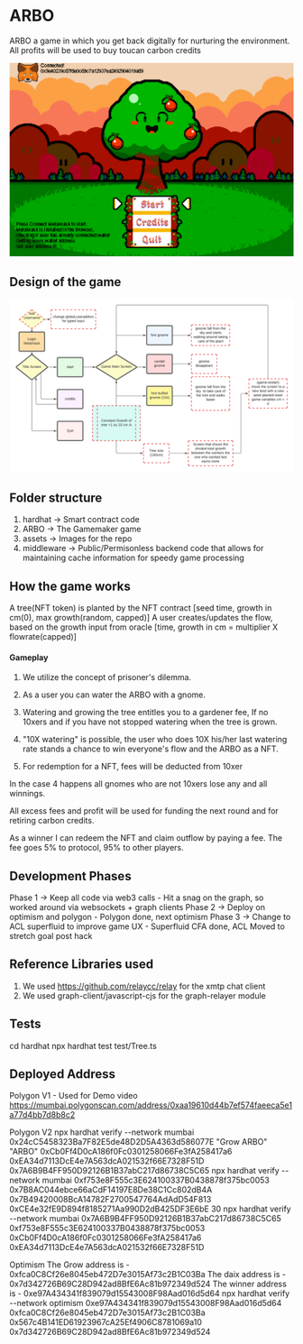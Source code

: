 # ARBO
ARBO a game in which you get back digitally for nurturing the environment. All profits will be used to buy toucan carbon credits
<p align="center">
  <img src="./assets/imgs/arbo.gif"/>
</p>

## Design of the game

<p align="center">
  <img src="./assets/imgs/Arbo_flow_en.png"/>
</p>

## Folder structure
1. hardhat -> Smart contract code
2. ARBO -> The Gamemaker game
3. assets -> Images for the repo 
4. middleware -> Public/Permisonless backend code that allows for maintaining cache information for speedy game processing 

## How the game works 
A tree(NFT token) is planted by the NFT contract [seed time, growth in cm(0), max growth(random, capped)]
A user creates/updates the flow, based on the growth input from oracle [time, growth in cm = multiplier X flowrate(capped)]
#### Gameplay
1. We utilize the concept of prisoner's dilemma.
2. As a user you can water the ARBO with a gnome.
3. Watering and growing the tree entitles you to a gardener fee, If no 10xers and if you have not stopped watering when the tree is grown.
4. "10X watering" is possible, the user who does 10X his/her last watering rate stands a chance to win everyone's flow and the ARBO as a NFT.

5. For redemption for a NFT, fees will be deducted from 10xer

In the case 4 happens all gnomes who are not 10xers lose any and all winnings.

All excess fees and profit will be used for funding the next round and for retiring carbon credits.

As a winner I can redeem the NFT and claim outflow by paying a fee. The fee goes 5% to protocol, 95% to other players.

## Development Phases
Phase 1 -> Keep all code via web3 calls - Hit a snag on the graph, so worked around via websockets + graph clients
Phase 2 -> Deploy on optimism and polygon - Polygon done, next optimism
Phase 3 -> Change to ACL superfluid to improve game UX - Superfluid CFA done, ACL Moved to stretch goal post hack

## Reference Libraries used
1. We used https://github.com/relaycc/relay for the xmtp chat client
2. We used graph-client/javascript-cjs for the graph-relayer module

## Tests
cd hardhat
npx hardhat test test/Tree.ts


## Deployed Address

Polygon V1  - Used for Demo video
https://mumbai.polygonscan.com/address/0xaa19610d44b7ef574faeeca5e1a77d4bb7d8b8c2

Polygon V2
npx hardhat verify --network mumbai 0x24cC5458323Ba7F82E5de48D2D5A4363d586077E "Grow ARBO" "ARBO" 0xCb0Ff4D0cA186f0Fc0301258066Fe3fA258417a6 0xEA34d7113DcE4e7A563dcA021532f66E7328F51D 0x7A6B9B4FF950D92126B1B37abC217d86738C5C65
npx hardhat verify --network mumbai 0xf753e8F555c3E624100337B0438878f375bc0053 0x7B8AC044ebce66aCdF14197E8De38C1Cc802dB4A 0x7B49420008BcA14782F2700547764AdAdD54F813 0xCE4e32fE9D894f8185271Aa990D2dB425DF3E6bE 30
npx hardhat verify --network mumbai 0x7A6B9B4FF950D92126B1B37abC217d86738C5C65 0xf753e8F555c3E624100337B0438878f375bc0053 0xCb0Ff4D0cA186f0Fc0301258066Fe3fA258417a6 0xEA34d7113DcE4e7A563dcA021532f66E7328F51D


Optimism
The Grow address is -  0xfca0C8Cf26e8045eb472D7e3015Af73c2B1C03Ba
The daix address is -  0x7d342726B69C28D942ad8BfE6Ac81b972349d524
The winner address is -  0xe97A434341f839079d15543008F98Aad016d5d64
npx hardhat verify --network optimism 0xe97A434341f839079d15543008F98Aad016d5d64 0xfca0C8Cf26e8045eb472D7e3015Af73c2B1C03Ba 0x567c4B141ED61923967cA25Ef4906C8781069a10 0x7d342726B69C28D942ad8BfE6Ac81b972349d524